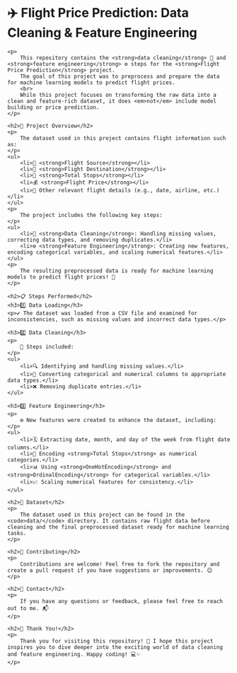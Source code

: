<h1>✈️ Flight Price Prediction: Data Cleaning & Feature Engineering</h1>
    
    <p>
        This repository contains the <strong>data cleaning</strong> 🧹 and <strong>feature engineering</strong> ⚙️ steps for the <strong>Flight Price Prediction</strong> project. 
        The goal of this project was to preprocess and prepare the data for machine learning models to predict flight prices. 
        <br> 
        While this project focuses on transforming the raw data into a clean and feature-rich dataset, it does <em>not</em> include model building or price prediction.
    </p>

    <h2>🌟 Project Overview</h2>
    <p>
        The dataset used in this project contains flight information such as:
    </p>
    <ul>
        <li>📍 <strong>Flight Source</strong></li>
        <li>📍 <strong>Flight Destination</strong></li>
        <li>🛑 <strong>Total Stops</strong></li>
        <li>💰 <strong>Flight Price</strong></li>
        <li>📝 Other relevant flight details (e.g., date, airline, etc.)</li>
    </ul>
    <p>
        The project includes the following key steps:
    </p>
    <ul>
        <li>🧹 <strong>Data Cleaning</strong>: Handling missing values, correcting data types, and removing duplicates.</li>
        <li>⚙️ <strong>Feature Engineering</strong>: Creating new features, encoding categorical variables, and scaling numerical features.</li>
    </ul>
    <p>
        The resulting preprocessed data is ready for machine learning models to predict flight prices! 🚀
    </p>

    <h2>📋 Steps Performed</h2>
    <h3>1️⃣ Data Loading</h3>
    <p>✔️ The dataset was loaded from a CSV file and examined for inconsistencies, such as missing values and incorrect data types.</p>
    
    <h3>2️⃣ Data Cleaning</h3>
    <p>
        🧹 Steps included:
    </p>
    <ul>
        <li>🔍 Identifying and handling missing values.</li>
        <li>🔢 Converting categorical and numerical columns to appropriate data types.</li>
        <li>❌ Removing duplicate entries.</li>
    </ul>

    <h3>3️⃣ Feature Engineering</h3>
    <p>
        ⚙️ New features were created to enhance the dataset, including:
    </p>
    <ul>
        <li>🗓️ Extracting date, month, and day of the week from flight date columns.</li>
        <li>🛑 Encoding <strong>Total Stops</strong> as numerical categories.</li>
        <li>📊 Using <strong>OneHotEncoding</strong> and <strong>OrdinalEncoding</strong> for categorical variables.</li>
        <li>📈 Scaling numerical features for consistency.</li>
    </ul>

    <h2>📂 Dataset</h2>
    <p>
        The dataset used in this project can be found in the <code>data/</code> directory. It contains raw flight data before cleaning and the final preprocessed dataset ready for machine learning tasks.
    </p>

    <h2>🤝 Contributing</h2>
    <p>
        Contributions are welcome! Feel free to fork the repository and create a pull request if you have suggestions or improvements. 😊
    </p>

    <h2>📧 Contact</h2>
    <p>
        If you have any questions or feedback, please feel free to reach out to me. 📬
    </p>

    <h2>🎉 Thank You!</h2>
    <p>
        Thank you for visiting this repository! 🚀 I hope this project inspires you to dive deeper into the exciting world of data cleaning and feature engineering. Happy coding! 💻✨
    </p>
